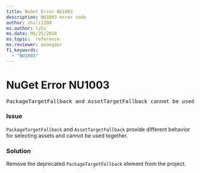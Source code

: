 ```yaml
---
title: NuGet Error NU1003
description: NU1003 error code
author: zhili1208
ms.author: lzhi
ms.date: 06/25/2018
ms.topic:  reference
ms.reviewer: anangaur
f1_keywords: 
  - "NU1003"
---
```


# NuGet Error NU1003

<pre>PackageTargetFallback and AssetTargetFallback cannot be used together. Remove PackageTargetFallback(deprecated) references from the project environment.</pre>

### Issue
`PackageTargetFallback` and `AssetTargetFallback` provide different behavior for selecting assets and cannot be used together.

### Solution
Remove the deprecated `PackageTargetFallback` element from the project.